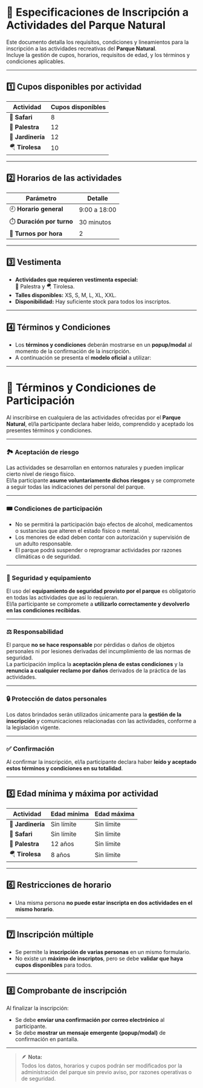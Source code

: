 # 🌿 Especificaciones de Inscripción a Actividades del Parque Natural

Este documento detalla los requisitos, condiciones y lineamientos para la inscripción a las actividades recreativas del **Parque Natural**.  
Incluye la gestión de cupos, horarios, requisitos de edad, y los términos y condiciones aplicables.

---

## 1️⃣ Cupos disponibles por actividad

| Actividad   | Cupos disponibles |
|--------------|------------------|
| 🐾 **Safari**       | 8  |
| 🧗 **Palestra**     | 12 |
| 🌱 **Jardinería**   | 12 |
| 🪂 **Tirolesa**     | 10 |

---

## 2️⃣ Horarios de las actividades

| Parámetro | Detalle |
|------------|----------|
| 🕘 **Horario general** | 9:00 a 18:00 |
| ⏱️ **Duración por turno** | 30 minutos |
| 🔁 **Turnos por hora** | 2 |

---

## 3️⃣ Vestimenta

- **Actividades que requieren vestimenta especial:**  
  🧗 Palestra y 🪂 Tirolesa.  
- **Talles disponibles:** XS, S, M, L, XL, XXL.  
- **Disponibilidad:** Hay suficiente stock para todos los inscriptos.  

---

## 4️⃣ Términos y Condiciones

- Los **términos y condiciones** deberán mostrarse en un **popup/modal** al momento de la confirmación de la inscripción.  
- A continuación se presenta el **modelo oficial** a utilizar:

---

# 📜 Términos y Condiciones de Participación

Al inscribirse en cualquiera de las actividades ofrecidas por el **Parque Natural**, el/la participante declara haber leído, comprendido y aceptado los presentes términos y condiciones.

---

### 🏞️ Aceptación de riesgo
Las actividades se desarrollan en entornos naturales y pueden implicar cierto nivel de riesgo físico.  
El/la participante **asume voluntariamente dichos riesgos** y se compromete a seguir todas las indicaciones del personal del parque.

---

### 🎟️ Condiciones de participación

- No se permitirá la participación bajo efectos de alcohol, medicamentos o sustancias que alteren el estado físico o mental.  
- Los menores de edad deben contar con autorización y supervisión de un adulto responsable.  
- El parque podrá suspender o reprogramar actividades por razones climáticas o de seguridad.

---

### 🦺 Seguridad y equipamiento
El uso del **equipamiento de seguridad provisto por el parque** es obligatorio en todas las actividades que así lo requieran.  
El/la participante se compromete a **utilizarlo correctamente y devolverlo en las condiciones recibidas**.

---

### ⚖️ Responsabilidad
El parque **no se hace responsable** por pérdidas o daños de objetos personales ni por lesiones derivadas del incumplimiento de las normas de seguridad.  
La participación implica la **aceptación plena de estas condiciones** y la **renuncia a cualquier reclamo por daños** derivados de la práctica de las actividades.

---

### 🔒 Protección de datos personales
Los datos brindados serán utilizados únicamente para la **gestión de la inscripción** y comunicaciones relacionadas con las actividades, conforme a la legislación vigente.

---

### ✅ Confirmación
Al confirmar la inscripción, el/la participante declara haber **leído y aceptado estos términos y condiciones en su totalidad**.

---

## 5️⃣ Edad mínima y máxima por actividad

| Actividad | Edad mínima | Edad máxima |
|------------|--------------|--------------|
| 🌱 **Jardinería** | Sin límite | Sin límite |
| 🐾 **Safari** | Sin límite | Sin límite |
| 🧗 **Palestra** | 12 años | Sin límite |
| 🪂 **Tirolesa** | 8 años | Sin límite |

---

## 6️⃣ Restricciones de horario
- Una misma persona **no puede estar inscripta en dos actividades en el mismo horario**.

---

## 7️⃣ Inscripción múltiple

- Se permite la **inscripción de varias personas** en un mismo formulario.  
- No existe un **máximo de inscriptos**, pero se debe **validar que haya cupos disponibles** para todos.

---

## 8️⃣ Comprobante de inscripción

Al finalizar la inscripción:
- Se debe **enviar una confirmación por correo electrónico** al participante.  
- Se debe **mostrar un mensaje emergente (popup/modal)** de confirmación en pantalla.  

---

> 🪶 **Nota:**  
> Todos los datos, horarios y cupos podrán ser modificados por la administración del parque sin previo aviso, por razones operativas o de seguridad.
